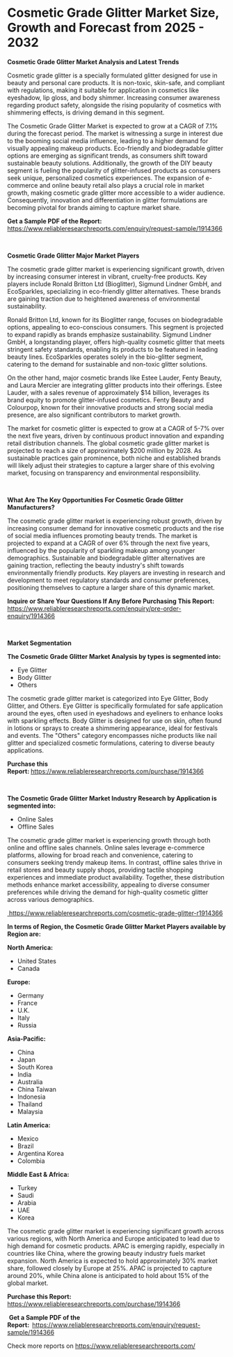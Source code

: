 <p><h1>Cosmetic Grade Glitter Market Size, Growth and Forecast from 2025 - 2032</h1></p><p><strong>Cosmetic Grade Glitter Market Analysis and Latest Trends</strong></p>
<p><p>Cosmetic grade glitter is a specially formulated glitter designed for use in beauty and personal care products. It is non-toxic, skin-safe, and compliant with regulations, making it suitable for application in cosmetics like eyeshadow, lip gloss, and body shimmer. Increasing consumer awareness regarding product safety, alongside the rising popularity of cosmetics with shimmering effects, is driving demand in this segment.</p><p>The Cosmetic Grade Glitter Market is expected to grow at a CAGR of 7.1% during the forecast period. The market is witnessing a surge in interest due to the booming social media influence, leading to a higher demand for visually appealing makeup products. Eco-friendly and biodegradable glitter options are emerging as significant trends, as consumers shift toward sustainable beauty solutions. Additionally, the growth of the DIY beauty segment is fueling the popularity of glitter-infused products as consumers seek unique, personalized cosmetics experiences. The expansion of e-commerce and online beauty retail also plays a crucial role in market growth, making cosmetic grade glitter more accessible to a wider audience. Consequently, innovation and differentiation in glitter formulations are becoming pivotal for brands aiming to capture market share.</p></p>
<p><strong>Get a Sample PDF of the Report:&nbsp;</strong> <a href="https://www.reliableresearchreports.com/enquiry/request-sample/1914366?utm_campaign=2253&utm_medium=2&utm_source=Github&utm_content=ia&utm_term=06042025&utm_id=cosmetic-grade-glitter">https://www.reliableresearchreports.com/enquiry/request-sample/1914366</a></p>
<p>&nbsp;</p>
<p><strong>Cosmetic Grade Glitter Major Market Players</strong></p>
<p><p>The cosmetic grade glitter market is experiencing significant growth, driven by increasing consumer interest in vibrant, cruelty-free products. Key players include Ronald Britton Ltd (Bioglitter), Sigmund Lindner GmbH, and EcoSparkles, specializing in eco-friendly glitter alternatives. These brands are gaining traction due to heightened awareness of environmental sustainability.</p><p>Ronald Britton Ltd, known for its Bioglitter range, focuses on biodegradable options, appealing to eco-conscious consumers. This segment is projected to expand rapidly as brands emphasize sustainability. Sigmund Lindner GmbH, a longstanding player, offers high-quality cosmetic glitter that meets stringent safety standards, enabling its products to be featured in leading beauty lines. EcoSparkles operates solely in the bio-glitter segment, catering to the demand for sustainable and non-toxic glitter solutions.</p><p>On the other hand, major cosmetic brands like Estee Lauder, Fenty Beauty, and Laura Mercier are integrating glitter products into their offerings. Estee Lauder, with a sales revenue of approximately $14 billion, leverages its brand equity to promote glitter-infused cosmetics. Fenty Beauty and Colourpop, known for their innovative products and strong social media presence, are also significant contributors to market growth.</p><p>The market for cosmetic glitter is expected to grow at a CAGR of 5-7% over the next five years, driven by continuous product innovation and expanding retail distribution channels. The global cosmetic grade glitter market is projected to reach a size of approximately $200 million by 2028. As sustainable practices gain prominence, both niche and established brands will likely adjust their strategies to capture a larger share of this evolving market, focusing on transparency and environmental responsibility.</p></p>
<p>&nbsp;</p>
<p><strong>What Are The Key Opportunities For Cosmetic Grade Glitter Manufacturers?</strong></p>
<p><p>The cosmetic grade glitter market is experiencing robust growth, driven by increasing consumer demand for innovative cosmetic products and the rise of social media influences promoting beauty trends. The market is projected to expand at a CAGR of over 6% through the next five years, influenced by the popularity of sparkling makeup among younger demographics. Sustainable and biodegradable glitter alternatives are gaining traction, reflecting the beauty industry's shift towards environmentally friendly products. Key players are investing in research and development to meet regulatory standards and consumer preferences, positioning themselves to capture a larger share of this dynamic market.</p></p>
<p><strong>Inquire or Share Your Questions If Any Before Purchasing This Report:</strong> <a href="https://www.reliableresearchreports.com/enquiry/pre-order-enquiry/1914366?utm_campaign=2253&utm_medium=2&utm_source=Github&utm_content=ia&utm_term=06042025&utm_id=cosmetic-grade-glitter">https://www.reliableresearchreports.com/enquiry/pre-order-enquiry/1914366</a></p>
<p>&nbsp;</p>
<p><strong>Market Segmentation</strong></p>
<p><strong>The Cosmetic Grade Glitter Market Analysis by types is segmented into:</strong></p>
<p><ul><li>Eye Glitter</li><li>Body Glitter</li><li>Others</li></ul></p>
<p><p>The cosmetic grade glitter market is categorized into Eye Glitter, Body Glitter, and Others. Eye Glitter is specifically formulated for safe application around the eyes, often used in eyeshadows and eyeliners to enhance looks with sparkling effects. Body Glitter is designed for use on skin, often found in lotions or sprays to create a shimmering appearance, ideal for festivals and events. The "Others" category encompasses niche products like nail glitter and specialized cosmetic formulations, catering to diverse beauty applications.</p></p>
<p><strong>Purchase this Report:&nbsp;</strong><a href="https://www.reliableresearchreports.com/purchase/1914366?utm_campaign=2253&utm_medium=2&utm_source=Github&utm_content=ia&utm_term=06042025&utm_id=cosmetic-grade-glitter">https://www.reliableresearchreports.com/purchase/1914366</a></p>
<p>&nbsp;</p>
<p><strong>The Cosmetic Grade Glitter Market Industry Research by Application is segmented into:</strong></p>
<p><ul><li>Online Sales</li><li>Offline Sales</li></ul></p>
<p><p>The cosmetic grade glitter market is experiencing growth through both online and offline sales channels. Online sales leverage e-commerce platforms, allowing for broad reach and convenience, catering to consumers seeking trendy makeup items. In contrast, offline sales thrive in retail stores and beauty supply shops, providing tactile shopping experiences and immediate product availability. Together, these distribution methods enhance market accessibility, appealing to diverse consumer preferences while driving the demand for high-quality cosmetic glitter across various demographics.</p></p>
<p><a href="https://www.reliableresearchreports.com/cosmetic-grade-glitter-r1914366?utm_campaign=2253&utm_medium=2&utm_source=Github&utm_content=ia&utm_term=06042025&utm_id=cosmetic-grade-glitter">&nbsp;https://www.reliableresearchreports.com/cosmetic-grade-glitter-r1914366</a></p>
<p><strong>In terms of Region, the Cosmetic Grade Glitter Market Players available by Region are:</strong></p>
<p>
    <p> <strong> North America: </strong>
        <ul>
            <li>United States</li>
            <li>Canada</li>
        </ul>
        </p> 
    <p> <strong> Europe: </strong>
        <ul>
            <li>Germany</li>
            <li>France</li>
            <li>U.K.</li>
            <li>Italy</li>
            <li>Russia</li>
        </ul>
        </p> 
    <p> <strong> Asia-Pacific: </strong>
        <ul>
            <li>China</li>
            <li>Japan</li>
            <li>South Korea</li>
            <li>India</li>
            <li>Australia</li>
            <li>China Taiwan</li>
            <li>Indonesia</li>
            <li>Thailand</li>
            <li>Malaysia</li>
        </ul>
        </p> 
    <p> <strong> Latin America: </strong>
        <ul>
            <li>Mexico</li>
            <li>Brazil</li>
            <li>Argentina Korea</li>
            <li>Colombia</li>
        </ul>
        </p> 
    <p> <strong> Middle East & Africa: </strong>
        <ul>
            <li>Turkey</li>
            <li>Saudi</li>
            <li>Arabia</li>
            <li>UAE</li>
            <li>Korea</li>
        </ul>
    </p>
    </p>
<p><p>The cosmetic grade glitter market is experiencing significant growth across various regions, with North America and Europe anticipated to lead due to high demand for cosmetic products. APAC is emerging rapidly, especially in countries like China, where the growing beauty industry fuels market expansion. North America is expected to hold approximately 30% market share, followed closely by Europe at 25%. APAC is projected to capture around 20%, while China alone is anticipated to hold about 15% of the global market.</p></p>
<p><strong>Purchase this Report: </strong><a href="https://www.reliableresearchreports.com/purchase/1914366?utm_campaign=2253&utm_medium=2&utm_source=Github&utm_content=ia&utm_term=06042025&utm_id=cosmetic-grade-glitter">https://www.reliableresearchreports.com/purchase/1914366</a></p>
<p>&nbsp;<strong>Get a Sample PDF of the Report:&nbsp;&nbsp;</strong><a href="https://www.reliableresearchreports.com/enquiry/request-sample/1914366?utm_campaign=2253&utm_medium=2&utm_source=Github&utm_content=ia&utm_term=06042025&utm_id=cosmetic-grade-glitter">https://www.reliableresearchreports.com/enquiry/request-sample/1914366</a></p>
<p><strong></strong></p>
<p>Check more reports on <a href="https://www.reliableresearchreports.com/?utm_campaign=2253&utm_medium=2&utm_source=Github&utm_content=ia&utm_term=06042025&utm_id=cosmetic-grade-glitter">https://www.reliableresearchreports.com/</a></p>
